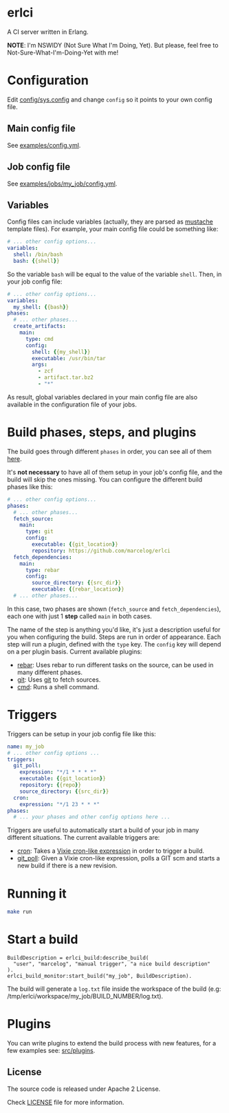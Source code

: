 erlci
=====

A CI server written in Erlang.

**NOTE**: I'm NSWIDY (Not Sure What I'm Doing, Yet). But please, feel free to
Not-Sure-What-I'm-Doing-Yet with me!

# Configuration
Edit [config/sys.config](https://github.com/marcelog/erlci/blob/master/config/sys.config.example) and
change `config` so it points to your own config file.

## Main config file
See [examples/config.yml](https://github.com/marcelog/erlci/blob/master/examples/config.yml).

## Job config file
See [examples/jobs/my_job/config.yml](https://github.com/marcelog/erlci/blob/master/examples/jobs/my_job/config.yml).

## Variables
Config files can include variables (actually, they are parsed as [mustache](https://mustache.github.io)
template files). For example, your main config file could be something like:
```yaml
# ... other config options...
variables:
  shell: /bin/bash
  bash: {{shell}}
```

So the variable `bash` will be equal to the value of the variable `shell`. Then,
in your job config file:
```yaml
# ... other config options...
variables:
  my_shell: {{bash}}
phases:
  # ... other phases...
  create_artifacts:
    main:
      type: cmd
      config:
        shell: {{my_shell}}
        executable: /usr/bin/tar
        args:
          - zcf
          - artifact.tar.bz2
          - "*"
```

As result, global variables declared in your main config file are also
available in the configuration file of your jobs.

# Build phases, steps, and plugins
The build goes through different `phases` in order, you can see all of them
[here](https://github.com/marcelog/erlci/blob/master/apps/erlci/include/phase.hrl).

It's **not necessary** to have all of them setup in your job's config file, and
the build will skip the ones missing. You can configure the different build
phases like this:
```yaml
# ... other config options...
phases:
  # ... other phases...
  fetch_source:
    main:
      type: git
      config:
        executable: {{git_location}}
        repository: https://github.com/marcelog/erlci
  fetch_dependencies:
    main:
      type: rebar
      config:
        source_directory: {{src_dir}}
        executable: {{rebar_location}}
  # ... other phases...
```

In this case, two phases are shown (`fetch_source` and `fetch_dependencies`),
each one with just 1 **step** called `main` in both cases.

The name of the step is anything you'd like, it's just a description useful
for you when configuring the build. Steps are run in order of appearance. Each
step will run a plugin, defined with the `type` key. The `config` key will
depend on a per plugin basis. Current available plugins:
 * [rebar](https://github.com/marcelog/erlci/blob/master/apps/erlci/src/plugins/erlci_plugin_rebar.erl): Uses rebar to run different tasks on the source, can be used in many different phases.
 * [git](https://github.com/marcelog/erlci/blob/master/apps/erlci/src/plugins/erlci_plugin_git.erl): Uses [git](https://git-scm.com/) to fetch sources.
 * [cmd](https://github.com/marcelog/erlci/blob/master/apps/erlci/src/plugins/erlci_plugin_cmd.erl): Runs a shell command.

# Triggers
Triggers can be setup in your job config file like this:
```yaml
name: my_job
# ... other config options ...
triggers:
  git_poll:
    expression: "*/1 * * * *"
    executable: {{git_location}}
    repository: {{repo}}
    source_directory: {{src_dir}}
  cron:
    expression: "*/1 23 * * *"
phases:
  # ... your phases and other config options here ...
```

Triggers are useful to automatically start a build of your job in many different
situations. The current available triggers are:

* [cron](https://github.com/marcelog/erlci/blob/master/apps/erlci/src/triggers/erlci_trigger_cron.erl): Takes a
[Vixie cron-like expression](https://en.wikipedia.org/wiki/Cron) in order to trigger a build.
* [git_poll](https://github.com/marcelog/erlci/blob/master/apps/erlci/src/triggers/erlci_trigger_git_poll.erl): Given a
Vixie cron-like expression, polls a GIT scm and starts a new build if there is a new revision.

# Running it

```bash
make run
```

# Start a build
```
BuildDescription = erlci_build:describe_build(
  "user", "marcelog", "manual trigger", "a nice build description"
).
erlci_build_monitor:start_build("my_job", BuildDescription).
```

The build will generate a `log.txt` file inside the workspace of the build (e.g:
/tmp/erlci/workspace/my_job/BUILD_NUMBER/log.txt).

# Plugins
You can write plugins to extend the build process with new features, for a few
examples see: [src/plugins](https://github.com/marcelog/erlci/tree/master/apps/erlci/src/plugins).

## License
The source code is released under Apache 2 License.

Check [LICENSE](https://github.com/marcelog/erlci/blob/master/LICENSE) file for more information.
